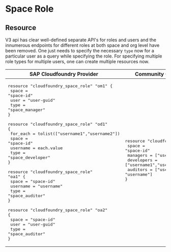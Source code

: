 # Space Role


## Resource

V3 api has clear well-defined separate API's for roles and users and the innumerous endpoints for different roles at both space and org level have been removed. One just needs to specify the necessary `type` now for a particular user as a query while specifying the role. For specifying multiple role types for multiple users, one can create multiple resources now.


|  SAP Cloudfoundry Provider |Community Cloudfoundry Provider |
| -- | -- |
|  <pre>resource "cloudfoundry_space_role" "om1" {</br>  space    = "space-id"</br>  user     = "user-guid"</br>  type     = "space_manager"</br>}</br></br>resource "cloudfoundry_space_role" "od1" {</br>  for_each =  tolist(["username1","username2"])</br>  space    = "space-id"</br>  username = each.value</br>  type     = "space_developer"</br>}</br></br>resource "cloudfoundry_space_role" "oa1" {</br>  space    = "space-id"</br>  username = "username"</br>  type     = "space_auditor"</br>}</br></br>resource "cloudfoundry_space_role" "oa2" {</br>  space  = "space-id"</br>  user   = "user-guid"</br>  type   = "space_auditor"</br>}</br></pre> |<pre>resource "cloudfoundry_space_users" "ou1" {</br>  space              = "space-id"</br>  managers         = ["user-guid"]</br>  developers = ["username1","username2"]</br>  auditors         = ["user-guid", "username"]</br>}</br></br></pre> |

<br/>
